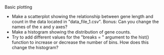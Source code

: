 Basic plotting
- Make a scatterplot showing the relationship between gene length and count in the data located in "data_file_1.csv". Bonus: Can you change the names of the x and y axes?
- Make a histogram showing the distribution of gene counts.
- Try to add different values for the "breaks = " argument to the hist() function to increase or decrease the number of bins. How does this change the histogram?
